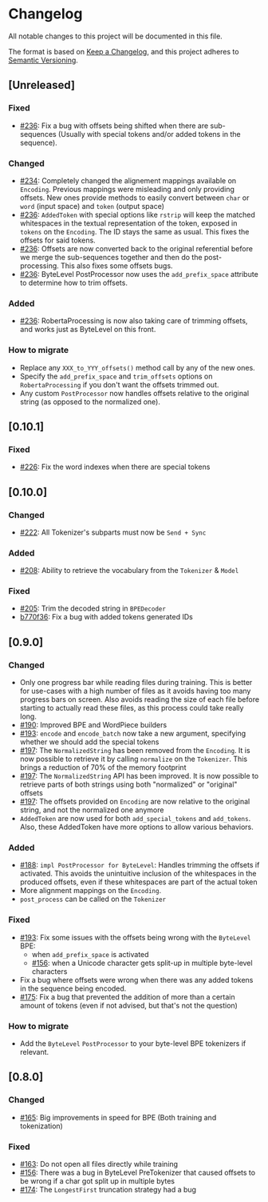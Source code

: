 # Changelog
All notable changes to this project will be documented in this file.

The format is based on [Keep a Changelog](https://keepachangelog.com/en/1.0.0/),
and this project adheres to [Semantic Versioning](https://semver.org/spec/v2.0.0.html).

## [Unreleased]

### Fixed
- [#236]: Fix a bug with offsets being shifted when there are sub-sequences (Usually with
special tokens and/or added tokens in the sequence).

### Changed
- [#234]: Completely changed the alignement mappings available on `Encoding`. Previous mappings
were misleading and only providing offsets. New ones provide methods to easily convert between
`char` or `word` (input space) and `token` (output space)
- [#236]: `AddedToken` with special options like `rstrip` will keep the matched whitespaces
in the textual representation of the token, exposed in `tokens` on the `Encoding`. The ID stays
the same as usual. This fixes the offsets for said tokens.
- [#236]: Offsets are now converted back to the original referential before we merge the
sub-sequences together and then do the post-processing. This also fixes some offsets bugs.
- [#236]: ByteLevel PostProcessor now uses the `add_prefix_space` attribute to determine how to
trim offsets.

### Added
- [#236]: RobertaProcessing is now also taking care of trimming offsets, and works just as ByteLevel
on this front.

### How to migrate
- Replace any `XXX_to_YYY_offsets()` method call by any of the new ones.
- Specify the `add_prefix_space` and `trim_offsets` options on `RobertaProcessing` if you don't
want the offsets trimmed out.
- Any custom `PostProcessor` now handles offsets relative to the original string (as opposed to the
normalized one).

## [0.10.1]

### Fixed
- [#226]: Fix the word indexes when there are special tokens

## [0.10.0]

### Changed
- [#222]: All Tokenizer's subparts must now be `Send + Sync`

### Added
- [#208]: Ability to retrieve the vocabulary from the `Tokenizer` & `Model`

### Fixed
- [#205]: Trim the decoded string in `BPEDecoder`
- [b770f36]: Fix a bug with added tokens generated IDs

## [0.9.0]

### Changed
- Only one progress bar while reading files during training. This is better for use-cases with
a high number of files as it avoids having too many progress bars on screen. Also avoids reading the
size of each file before starting to actually read these files, as this process could take really
long.
- [#190]: Improved BPE and WordPiece builders
- [#193]: `encode` and `encode_batch` now take a new argument, specifying whether we should add the
special tokens
- [#197]: The `NormalizedString` has been removed from the `Encoding`. It is now possible to
retrieve it by calling `normalize` on the `Tokenizer`. This brings a reduction of 70% of the memory
footprint
- [#197]: The `NormalizedString` API has been improved. It is now possible to retrieve parts of both
strings using both "normalized" or "original" offsets
- [#197]: The offsets provided on `Encoding` are now relative to the original string, and not the
normalized one anymore
- `AddedToken` are now used for both `add_special_tokens` and `add_tokens`. Also, these AddedToken
have more options to allow various behaviors.

### Added
- [#188]: `impl PostProcessor for ByteLevel`: Handles trimming the offsets if activated. This avoids
the unintuitive inclusion of the whitespaces in the produced offsets, even if these whitespaces are
part of the actual token
- More alignment mappings on the `Encoding`.
- `post_process` can be called on the `Tokenizer`

### Fixed
- [#193]: Fix some issues with the offsets being wrong with the `ByteLevel` BPE:
	- when `add_prefix_space` is activated
	- [#156]: when a Unicode character gets split-up in multiple byte-level characters
- Fix a bug where offsets were wrong when there was any added tokens in the sequence being encoded.
- [#175]: Fix a bug that prevented the addition of more than a certain amount of tokens (even if not
advised, but that's not the question)

### How to migrate
- Add the `ByteLevel` `PostProcessor` to your byte-level BPE tokenizers if relevant.

## [0.8.0]

### Changed
- [#165]: Big improvements in speed for BPE (Both training and tokenization)

### Fixed
- [#163]: Do not open all files directly while training
- [#156]: There was a bug in ByteLevel PreTokenizer that caused offsets to be wrong if a char got
split up in multiple bytes
- [#174]: The `LongestFirst` truncation strategy had a bug

[b770f36]: https://github.com/huggingface/tokenizers/commit/b770f364280af33efeffea8f0003102cda8cf1b7
[#236]: https://github.com/huggingface/tokenizers/pull/236
[#234]: https://github.com/huggingface/tokenizers/pull/234
[#226]: https://github.com/huggingface/tokenizers/pull/226
[#222]: https://github.com/huggingface/tokenizers/pull/222
[#208]: https://github.com/huggingface/tokenizers/pull/208
[#205]: https://github.com/huggingface/tokenizers/issues/205
[#197]: https://github.com/huggingface/tokenizers/pull/197
[#193]: https://github.com/huggingface/tokenizers/pull/193
[#190]: https://github.com/huggingface/tokenizers/pull/190
[#188]: https://github.com/huggingface/tokenizers/pull/188
[#175]: https://github.com/huggingface/tokenizers/issues/175
[#174]: https://github.com/huggingface/tokenizers/issues/174
[#165]: https://github.com/huggingface/tokenizers/pull/165
[#163]: https://github.com/huggingface/tokenizers/issues/163
[#156]: https://github.com/huggingface/tokenizers/pull/156
